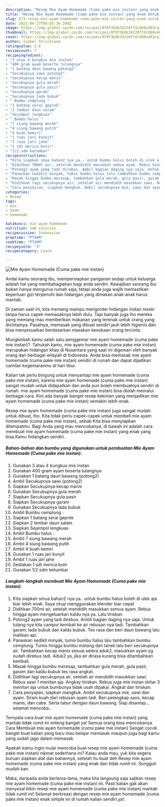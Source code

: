 ```yaml
---
description: "Resep Mie Ayam Homemade (Cuma pake mie instan) yang enak Untuk Jualan"
title: "Resep Mie Ayam Homemade (Cuma pake mie instan) yang enak Untuk Jualan"
slug: 873-resep-mie-ayam-homemade-cuma-pake-mie-instan-yang-enak-untuk-jualan
date: 2021-06-27T08:03:36.598Z
image: https://img-global.cpcdn.com/recipes/8f9f36db3d228ffd/680x482cq70/mie-ayam-homemade-cuma-pake-mie-instan-foto-resep-utama.jpg
thumbnail: https://img-global.cpcdn.com/recipes/8f9f36db3d228ffd/680x482cq70/mie-ayam-homemade-cuma-pake-mie-instan-foto-resep-utama.jpg
cover: https://img-global.cpcdn.com/recipes/8f9f36db3d228ffd/680x482cq70/mie-ayam-homemade-cuma-pake-mie-instan-foto-resep-utama.jpg
author: Isabel Strickland
ratingvalue: 3.6
reviewcount: 7
recipeingredient:
- "3 atau 4 bungkus mie instan"
- "400 gram ayam beserta tulangnya"
- "1 batang daun bawang potong2"
- "Secukupnya sawi potong2"
- "Secukupnya kecap manis"
- "Secukupnya gula merah"
- "Secukupnya gula pasir"
- "Secukupnya garam"
- "Secukupnya lada bubuk"
- " Bumbu cemplung "
- "1 batang serai geprek"
- "2 lembar daun salam"
- "Sejempol lengkuas"
- " Bumbu halus "
- "7 siung bawang merah"
- "4 siung bawang putih"
- "4 buah kemiri"
- "1 ruas jari kunyit"
- "1 ruas jari jahe"
- "1 sdt merica butir"
- "1/2 sdm ketumbar"
recipeinstructions:
- "Kita siapkan smua bahan2 nya ya.. untuk bumbu halus boleh di ulek aja biar lebih enak. Saya ckup menggunakan blender biar cepat"
- "Didihkan 700ml air, setelah mendidih masukkan semua ayam. Rebus hingga ayam mengeluarkan kaldu nya ya. Lalu tiriskan."
- "Potong2 ayam yang tadi direbus. Ambil bagian daging nya saja. Untuk tulang nya kita campur kembali ke air rebusan nya tadi. Tambahkan garam, lada bubuk dan kaldu bubuk. Tes rasa dan beri daun bawang lalu matikan api."
- "Panaskan sedikit minyak, tumis bumbu halus lalu tambahkan bumbu cemplung. Tumis hingga bumbu matang dan tanek lalu beri secukupnya air. Tambahkan kecap manis sesuai selera aduk2, masukkan ayam yg sudah direbus tadi. Aduk2 ya, jika air dirasa kurang bisa ditambahkan kembali."
- "Masak hingga bumbu meresap, tambahkan gula merah, gula pasir, garam dan kaldu bubuk tes rasa angkat."
- "Didihkan lagi secukupnya air, setelah air mendidih masukkan sawi. Rebus sawi 1 menitan aja. Angkay tiriskan. Rebus juga mie instan skitar 3 menitan aja untuk bumbunya tidak usah dipakai. Angkat dan tiriskan."
- "Cara penyajian, siapkan mangkuk. Ambil secukupnya mie, sawi dan ayam. Siram kuah dari rebusan ayam tadi. Beri pelengkap saos, kecap manis, dan cabe. Serta tabur dengan daun bawang. Siap disantap... selamat mencoba.."
categories:
- Resep
tags:
- mie
- ayam
- homemade

katakunci: mie ayam homemade 
nutrition: 146 calories
recipecuisine: Indonesian
preptime: "PT40M"
cooktime: "PT40M"
recipeyield: "3"
recipecategory: Lunch

---
```



![Mie Ayam Homemade (Cuma pake mie instan)](https://img-global.cpcdn.com/recipes/8f9f36db3d228ffd/680x482cq70/mie-ayam-homemade-cuma-pake-mie-instan-foto-resep-utama.jpg)

Andai kamu seorang ibu, mempersiapkan panganan sedap untuk keluarga adalah hal yang membahagiakan bagi anda sendiri. Kewajiban seorang ibu bukan hanya mengurus rumah saja, tetapi anda juga wajib memastikan keperluan gizi terpenuhi dan hidangan yang dimakan anak-anak harus mantab.

Di zaman  saat ini, kita memang mampu mengorder hidangan instan meski tanpa harus capek memasaknya lebih dulu. Tapi banyak juga lho mereka yang memang mau memberikan makanan yang terenak untuk orang yang dicintainya. Pasalnya, memasak yang dibuat sendiri jauh lebih higienis dan bisa menyesuaikan berdasarkan masakan kesukaan orang tercinta. 



Mungkinkah kamu salah satu penggemar mie ayam homemade (cuma pake mie instan)?. Tahukah kamu, mie ayam homemade (cuma pake mie instan) merupakan hidangan khas di Nusantara yang saat ini digemari oleh banyak orang dari berbagai wilayah di Indonesia. Anda bisa memasak mie ayam homemade (cuma pake mie instan) sendiri di rumah dan dapat dijadikan camilan kegemaranmu di hari libur.

Kalian tak perlu bingung untuk menyantap mie ayam homemade (cuma pake mie instan), karena mie ayam homemade (cuma pake mie instan) sangat mudah untuk didapatkan dan anda pun boleh membuatnya sendiri di rumah. mie ayam homemade (cuma pake mie instan) bisa diolah memalui berbagai cara. Kini ada banyak banget resep kekinian yang menjadikan mie ayam homemade (cuma pake mie instan) semakin lebih enak.

Resep mie ayam homemade (cuma pake mie instan) juga sangat mudah untuk dibuat, lho. Kita tidak perlu capek-capek untuk membeli mie ayam homemade (cuma pake mie instan), sebab Kita bisa menyiapkan ditempatmu. Bagi Anda yang mau mencobanya, di bawah ini adalah cara membuat mie ayam homemade (cuma pake mie instan) yang enak yang bisa Kamu hidangkan sendiri.

<!--inarticleads1-->

##### Bahan-bahan dan bumbu yang digunakan untuk pembuatan Mie Ayam Homemade (Cuma pake mie instan):

1. Gunakan 3 atau 4 bungkus mie instan
1. Gunakan 400 gram ayam beserta tulangnya
1. Gunakan 1 batang daun bawang (potong2)
1. Ambil Secukupnya sawi (potong2)
1. Siapkan Secukupnya kecap manis
1. Gunakan Secukupnya gula merah
1. Siapkan Secukupnya gula pasir
1. Siapkan Secukupnya garam
1. Gunakan Secukupnya lada bubuk
1. Ambil  Bumbu cemplung :
1. Siapkan 1 batang serai geprek
1. Siapkan 2 lembar daun salam
1. Siapkan Sejempol lengkuas
1. Ambil  Bumbu halus :
1. Ambil 7 siung bawang merah
1. Ambil 4 siung bawang putih
1. Ambil 4 buah kemiri
1. Gunakan 1 ruas jari kunyit
1. Ambil 1 ruas jari jahe
1. Sediakan 1 sdt merica butir
1. Gunakan 1/2 sdm ketumbar




<!--inarticleads2-->

##### Langkah-langkah membuat Mie Ayam Homemade (Cuma pake mie instan):

1. Kita siapkan smua bahan2 nya ya.. untuk bumbu halus boleh di ulek aja biar lebih enak. Saya ckup menggunakan blender biar cepat
1. Didihkan 700ml air, setelah mendidih masukkan semua ayam. Rebus hingga ayam mengeluarkan kaldu nya ya. Lalu tiriskan.
1. Potong2 ayam yang tadi direbus. Ambil bagian daging nya saja. Untuk tulang nya kita campur kembali ke air rebusan nya tadi. Tambahkan garam, lada bubuk dan kaldu bubuk. Tes rasa dan beri daun bawang lalu matikan api.
1. Panaskan sedikit minyak, tumis bumbu halus lalu tambahkan bumbu cemplung. Tumis hingga bumbu matang dan tanek lalu beri secukupnya air. Tambahkan kecap manis sesuai selera aduk2, masukkan ayam yg sudah direbus tadi. Aduk2 ya, jika air dirasa kurang bisa ditambahkan kembali.
1. Masak hingga bumbu meresap, tambahkan gula merah, gula pasir, garam dan kaldu bubuk tes rasa angkat.
1. Didihkan lagi secukupnya air, setelah air mendidih masukkan sawi. Rebus sawi 1 menitan aja. Angkay tiriskan. Rebus juga mie instan skitar 3 menitan aja untuk bumbunya tidak usah dipakai. Angkat dan tiriskan.
1. Cara penyajian, siapkan mangkuk. Ambil secukupnya mie, sawi dan ayam. Siram kuah dari rebusan ayam tadi. Beri pelengkap saos, kecap manis, dan cabe. Serta tabur dengan daun bawang. Siap disantap... selamat mencoba..




Ternyata cara buat mie ayam homemade (cuma pake mie instan) yang mantab tidak rumit ini enteng banget ya! Semua orang bisa mencobanya. Cara Membuat mie ayam homemade (cuma pake mie instan) Sangat cocok banget buat kalian yang baru mau belajar memasak maupun juga bagi kamu yang sudah jago dalam memasak.

Apakah kamu ingin mulai mencoba buat resep mie ayam homemade (cuma pake mie instan) nikmat sederhana ini? Kalau anda mau, yuk kita segera buruan siapkan alat dan bahannya, setelah itu buat deh Resep mie ayam homemade (cuma pake mie instan) yang enak dan tidak rumit ini. Sungguh mudah kan. 

Maka, daripada anda berlama-lama, maka kita langsung saja sajikan resep mie ayam homemade (cuma pake mie instan) ini. Pasti kalian gak akan menyesal bikin resep mie ayam homemade (cuma pake mie instan) mantab tidak rumit ini! Selamat berkreasi dengan resep mie ayam homemade (cuma pake mie instan) enak simple ini di rumah kalian sendiri,ya!.

